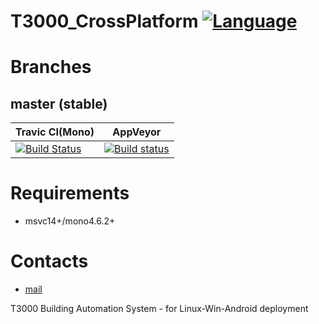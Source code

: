 # T3000_CrossPlatform [![Language](https://img.shields.io/badge/language-C%23-blue.svg?style=flat-square)](https://github.com/temcocontrols/T3000_CrossPlatform/search?l=C%23)

Branches
========

master (stable)
---------------
Travic CI(Mono) | AppVeyor
--------------- | -------------
[![Build Status](https://api.travis-ci.org/HavenDV/PRGReaderLibrary.svg?branch=master)](https://travis-ci.org/HavenDV/PRGReaderLibrary) | [![Build status](https://ci.appveyor.com/api/projects/status/github/HavenDV/PRGReaderLibrary?branch=master&svg=true)](https://ci.appveyor.com/project/HavenDV/PRGReaderLibrary/branch/master)

# Requirements
+ msvc14+/mono4.6.2+

# Contacts
* [mail](mailto:havendv@gmail.com)

T3000 Building Automation System - for Linux-Win-Android deployment